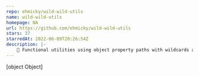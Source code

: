 ```yaml
---
repo: ehmicky/wild-wild-utils
name: wild-wild-utils
homepage: NA
url: https://github.com/ehmicky/wild-wild-utils
stars: 37
starredAt: 2022-06-09T20:26:54Z
description: |-
    🤠 Functional utilities using object property paths with wildcards and regexps 🌵
---
```


[object Object]
